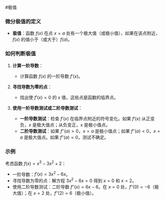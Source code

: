 #极值
### 微分极值的定义
- **极值**：函数 $f(x)$ 在点 $x = a$ 处有一个极大值（或极小值），如果在该点附近，$f(x)$ 的值小于（或大于）$f(a)$。

### 如何判断极值
1. **计算一阶导数**：
   - 计算函数 $f(x)$ 的一阶导数 $f'(x)$。

2. **寻找导数为零的点**：
   - 找出使 $f'(x) = 0$ 的 $x$ 值，这些点是函数的临界点。

3. **使用一阶导数测试或二阶导数测试**：
   - **一阶导数测试**：检查 $f'(x)$ 在临界点附近的符号变化。如果 $f'(x)$ 从正变负，$x$ 是极大值点；从负变正，$x$ 是极小值点。
   - **二阶导数测试**：如果 $f''(a) > 0$，$x = a$ 是极小值点；如果 $f''(a) < 0$，$x = a$ 是极大值点。如果 $f''(a) = 0$，测试不确定。

### 示例
考虑函数 $f(x) = x^3 - 3x^2 + 2$：
- 一阶导数：$f'(x) = 3x^2 - 6x$。
- 寻找导数为零的点：解方程 $3x^2 - 6x = 0$ 得到 $x = 0$ 和 $x = 2$。
- 使用二阶导数测试：二阶导数 $f''(x) = 6x - 6$。在 $x = 0$ 处，$f''(0) = -6$（极大值）；在 $x = 2$ 处，$f''(2) = 6$（极小值）。
